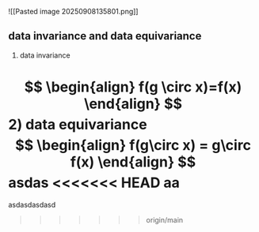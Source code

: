 
![[Pasted image 20250908135801.png]] 

## data invariance and data equivariance 

1)  data invariance 

$$
\begin{align}
f(g \circ x)=f(x)
\end{align}
$$
2) data equivariance 
$$
\begin{align}
f(g\circ x) = g\circ f(x)
\end{align}
$$
asdas
<<<<<<< HEAD
aa
=======


asdasdasdasd
>>>>>>> origin/main
